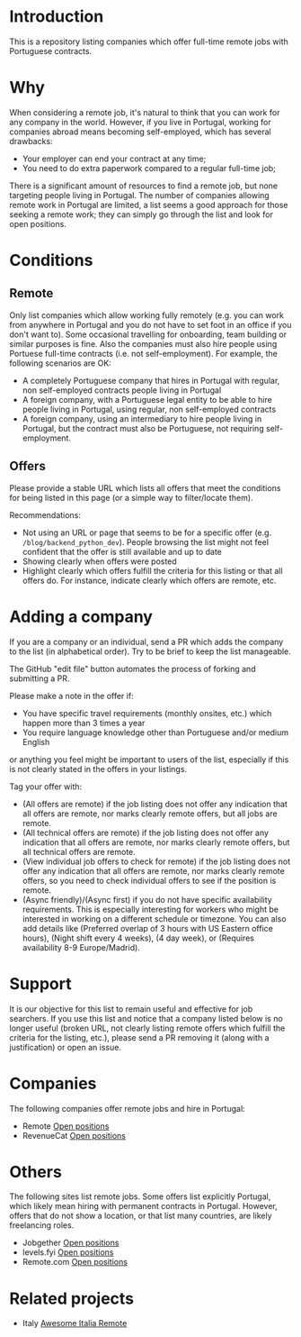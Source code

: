 # Introduction

This is a repository listing companies which offer full-time remote jobs with
Portuguese contracts.

# Why

When considering a remote job, it's natural to think that you can work for any
company in the world. However, if you live in Portugal, working for companies
abroad means becoming self-employed, which has several drawbacks:

* Your employer can end your contract at any time;
* You need to do extra paperwork compared to a regular full-time job;

There is a significant amount of resources to find a remote job, but none 
targeting people living in Portugal. The number of companies allowing remote
work in Portugal are limited, a list seems a good approach for those seeking
a remote work; they can simply go through the list and look for open positions.

# Conditions

## Remote

Only list companies which allow working fully remotely (e.g. you can
work from anywhere in Portugal and you do not have to set foot in an office if you
don't want to). Some occasional travelling for onboarding, team building or
similar purposes is fine. Also the companies must also hire people using
Portuese full-time contracts (i.e. not self-employment). For example, the
following scenarios are OK:

* A completely Portuguese company that hires in Portugal with regular, non
  self-employed contracts people living in Portugal
* A foreign company, with a Portuguese legal entity to be able to hire people
  living in Portugal, using regular, non self-employed contracts
* A foreign company, using an intermediary to hire people living in Portugal, but
  the contract must also be Portuguese, not requiring self-employment.

## Offers

Please provide a stable URL which lists all offers that meet the conditions
for being listed in this page (or a simple way to filter/locate them).

Recommendations:

* Not using an URL or page that seems to be for a specific offer (e.g.
  `/blog/backend_python_dev`). People browsing the list might not feel
  confident that the offer is still available and up to date
* Showing clearly when offers were posted
* Highlight clearly which offers fulfill the criteria for this listing
  or that all offers do. For instance, indicate clearly which offers
  are remote, etc.

# Adding a company

If you are a company or an individual, send a PR which adds the company to the
list (in alphabetical order). Try to be brief to keep the list manageable.

The GitHub "edit file" button automates the process of forking and submitting a PR.

Please make a note in the offer if:

* You have specific travel requirements (monthly onsites, etc.) which happen
  more than 3 times a year
* You require language knowledge other than Portuguese and/or medium English

or anything you feel might be important to users of the list, especially if
this is not clearly stated in the offers in your listings.

Tag your offer with:

* (All offers are remote) if the job listing does not offer any indication
  that all offers are remote, nor marks clearly remote offers, but all jobs
  are remote.
* (All technical offers are remote) if the job listing does not offer any
  indication that all offers are remote, nor marks clearly remote offers,
  but all technical offers are remote.
* (View individual job offers to check for remote) if the job listing does
  not offer any indication that all offers are remote, nor marks clearly
  remote offers, so you need to check individual offers to see if the
  position is remote.
* (Async friendly)/(Async first) if you do not have specific availability
  requirements. This is especially interesting for workers who might be
  interested in working on a different schedule or timezone. You can also
  add details like (Preferred overlap of 3 hours with US Eastern office
  hours), (Night shift every 4 weeks), (4 day week), or (Requires
  availability 8-9 Europe/Madrid).

# Support

It is our objective for this list to remain useful and effective for job
searchers. If you use this list and notice that a company listed below is no
longer useful (broken URL, not clearly listing remote offers which fulfill
the criteria for the listing, etc.), please send a PR removing it (along
with a justification) or open an issue.

# Companies

The following companies offer remote jobs and hire in Portugal:

* Remote [Open positions](https://boards.greenhouse.io/remotecom)
* RevenueCat [Open positions](https://www.revenuecat.com/careers/)

# Others

The following sites list remote jobs. Some offers list explicitly Portugal, which likely mean hiring with permanent contracts
in Portugal. However, offers that do not show a location, or that list many countries, are likely freelancing roles.

* Jobgether [Open positions](https://jobgether.com/search-offers?locations=622a65b2671f2c8b98fac7ae)
* levels.fyi [Open positions](https://www.levels.fyi/jobs/location/portugal?locationSlug=portugal)
* Remote.com [Open positions](https://remote.com/jobs/all?workplaceLocation=remote&country=PRT)

# Related projects

* Italy [Awesome Italia Remote](https://github.com/italiaremote/awesome-italia-remote)

